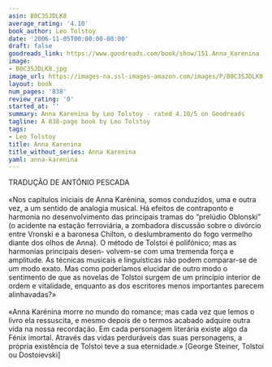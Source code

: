 ```yaml
---
asin: B0C3SJDLK8
average_rating: '4.10'
book_author: Leo Tolstoy
date: '2006-11-05T00:00:00-08:00'
draft: false
goodreads_link: https://www.goodreads.com/book/show/151.Anna_Karenina
image:
- B0C3SJDLK8.jpg
image_url: https://images-na.ssl-images-amazon.com/images/P/B0C3SJDLK8.01._SCLZZZZZZZ.jpg
layout: book
num_pages: '838'
review_rating: '0'
started_at: ''
summary: Anna Karenina by Leo Tolstoy - rated 4.10/5 on Goodreads
tagline: A 838-page book by Leo Tolstoy
tags:
- Leo Tolstoy
title: Anna Karenina
title_without_series: Anna Karenina
yaml: anna-karenina
---
```


TRADUÇÃO DE ANTÓNIO PESCADA<br /><br />«Nos capítulos iniciais de Anna Karénina, somos conduzidos, uma e outra vez, a um sentido de analogia musical. Há efeitos de contraponto e harmonia no desenvolvimento das principais tramas do “prelúdio Oblonski” (o acidente na estação ferroviária, a zombadora discussão sobre o divórcio entre Vronski e a baronesa Chilton, o deslumbramento do fogo vermelho diante dos olhos de Anna). O método de Tolstoi é polifónico; mas as harmonias principais desen- volvem-se com uma tremenda força e amplitude. As técnicas musicais e linguísticas não podem comparar-se de um modo exato. Mas como poderíamos elucidar de outro modo o sentimento de que as novelas de Tolstoi surgem de um princípio interior de ordem e vitalidade, enquanto as dos escritores menos importantes parecem alinhavadas?»<br /><br />«Anna Karénina morre no mundo do romance; mas cada vez que lemos o livro ela ressuscita, e mesmo depois de o termos acabado adquire outra vida na nossa recordação. Em cada personagem literária existe algo da Fénix imortal. Através das vidas perduráveis das suas personagens, a própria existência de Tolstoi teve a sua eternidade.» [George Steiner, Tolstoi ou Dostoievski]